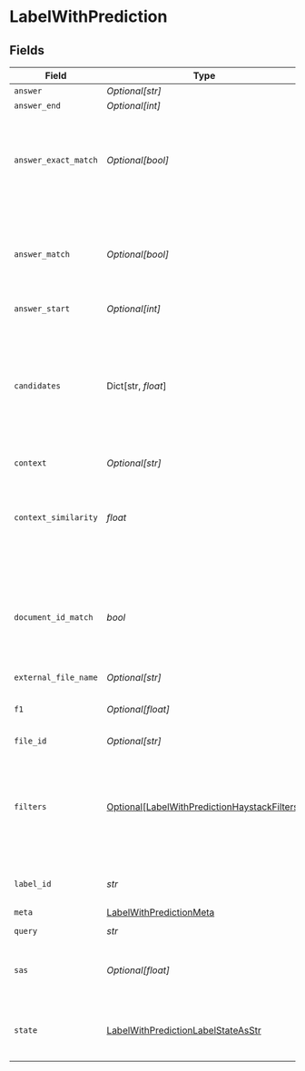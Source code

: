 # LabelWithPrediction


## Fields

| Field                                                                                                                                                    | Type                                                                                                                                                     | Required                                                                                                                                                 | Description                                                                                                                                              |
| -------------------------------------------------------------------------------------------------------------------------------------------------------- | -------------------------------------------------------------------------------------------------------------------------------------------------------- | -------------------------------------------------------------------------------------------------------------------------------------------------------- | -------------------------------------------------------------------------------------------------------------------------------------------------------- |
| `answer`                                                                                                                                                 | *Optional[str]*                                                                                                                                          | :heavy_minus_sign:                                                                                                                                       | N/A                                                                                                                                                      |
| `answer_end`                                                                                                                                             | *Optional[int]*                                                                                                                                          | :heavy_minus_sign:                                                                                                                                       | N/A                                                                                                                                                      |
| `answer_exact_match`                                                                                                                                     | *Optional[bool]*                                                                                                                                         | :heavy_minus_sign:                                                                                                                                       | 'True' if the answer matched the gold answer of this specific label.                                                                                     |
| `answer_match`                                                                                                                                           | *Optional[bool]*                                                                                                                                         | :heavy_minus_sign:                                                                                                                                       | 'True' if the document matched the gold document of this specific label.                                                                                 |
| `answer_start`                                                                                                                                           | *Optional[int]*                                                                                                                                          | :heavy_minus_sign:                                                                                                                                       | N/A                                                                                                                                                      |
| `candidates`                                                                                                                                             | Dict[str, *float*]                                                                                                                                       | :heavy_minus_sign:                                                                                                                                       | A dictionary that holds the UUID as key and score as value for each candidate in the label to file matching.                                             |
| `context`                                                                                                                                                | *Optional[str]*                                                                                                                                          | :heavy_minus_sign:                                                                                                                                       | N/A                                                                                                                                                      |
| `context_similarity`                                                                                                                                     | *float*                                                                                                                                                  | :heavy_check_mark:                                                                                                                                       | Similarity of the context with the gold context of this specific label.                                                                                  |
| `document_id_match`                                                                                                                                      | *bool*                                                                                                                                                   | :heavy_check_mark:                                                                                                                                       | 'True' if the selected document ID matched with the gold ID of this specific label.                                                                      |
| `external_file_name`                                                                                                                                     | *Optional[str]*                                                                                                                                          | :heavy_minus_sign:                                                                                                                                       | N/A                                                                                                                                                      |
| `f1`                                                                                                                                                     | *Optional[float]*                                                                                                                                        | :heavy_minus_sign:                                                                                                                                       | F1 score for this specific label.                                                                                                                        |
| `file_id`                                                                                                                                                | *Optional[str]*                                                                                                                                          | :heavy_minus_sign:                                                                                                                                       | N/A                                                                                                                                                      |
| `filters`                                                                                                                                                | [Optional[LabelWithPredictionHaystackFilters]](../../models/shared/labelwithpredictionhaystackfilters.md)                                                | :heavy_minus_sign:                                                                                                                                       | Filters you can use to narrow down the search. For more information, see [metadata filtering](https://docs.haystack.deepset.ai/docs/metadata-filtering). |
| `label_id`                                                                                                                                               | *str*                                                                                                                                                    | :heavy_check_mark:                                                                                                                                       | Unique identifier of a label                                                                                                                             |
| `meta`                                                                                                                                                   | [LabelWithPredictionMeta](../../models/shared/labelwithpredictionmeta.md)                                                                                | :heavy_check_mark:                                                                                                                                       | N/A                                                                                                                                                      |
| `query`                                                                                                                                                  | *str*                                                                                                                                                    | :heavy_check_mark:                                                                                                                                       | N/A                                                                                                                                                      |
| `sas`                                                                                                                                                    | *Optional[float]*                                                                                                                                        | :heavy_minus_sign:                                                                                                                                       | The SAS score for this specific label.                                                                                                                   |
| `state`                                                                                                                                                  | [LabelWithPredictionLabelStateAsStr](../../models/shared/labelwithpredictionlabelstateasstr.md)                                                          | :heavy_check_mark:                                                                                                                                       | Represents the current state for matching a file.                                                                                                        |
